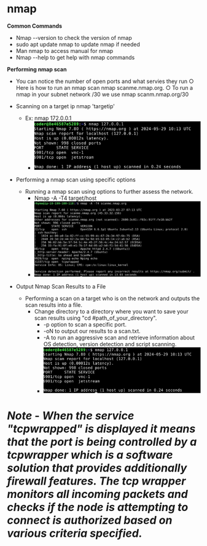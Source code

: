 # nmap

**Common Commands**

- Nmap --version to check the version of nmap
- sudo apt update nmap to update nmap if needed  
- Man nmap to access manual for nmap
- Nmap --help to get help with nmap commands

**Performing nmap scan**

- You can notice the number of open ports and what servies they run
 ○ Here is how to run an nmap scan nmap scanme.nmap.org.
 ○ To run a nmap in your subnet network /30 we use nmap scanm.nmap.org/30

- Scanning on a target ip nmap 'targetip'
    - Ex: nmap  172.0.0.1
        - ![alt text](<img/nmap 127.0.0.1.png>)

- Performing a nmap scan using specific options 
    - Running a nmap scan using options to further assess the network. 
        - Nmap -A  -T4 target/host 
        - ![](<img/nmap -A -T.png>)

- Output Nmap Scan Results to a File 
    - Performing a scan on a target who is on the network and outputs the scan    results into a file.
        - Change directory to a directory where you want to save your scan results using "cd #path_of_your_directory".
            -  -p option to scan a specific port. 
            - -oN to output our results to a scan.txt.
            - -A to run an aggressive scan and retrieve information about OS detection, version detection and script scanning. 
            - ![](<img/nmap 127.0.0.1.png>)

# _Note_  - _When the service "tcpwrapped" is displayed it means that the port is being controlled by a tcpwrapper which is a software solution that provides additionally firewall features. The tcp wrapper monitors all incoming packets and checks if the node is attempting to connect is authorized based on various criteria specified._ 
